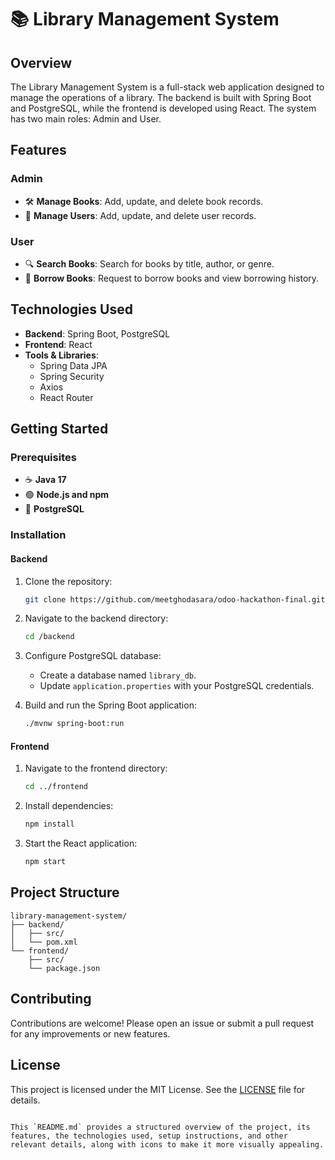 # 📚 Library Management System

## Overview
The Library Management System is a full-stack web application designed to manage the operations of a library. The backend is built with Spring Boot and PostgreSQL, while the frontend is developed using React. The system has two main roles: Admin and User.

## Features
### Admin
- 🛠️ **Manage Books**: Add, update, and delete book records.
- 👥 **Manage Users**: Add, update, and delete user records.

### User
- 🔍 **Search Books**: Search for books by title, author, or genre.
- 📖 **Borrow Books**: Request to borrow books and view borrowing history.

## Technologies Used
- **Backend**: Spring Boot, PostgreSQL
- **Frontend**: React
- **Tools & Libraries**: 
  - Spring Data JPA
  - Spring Security
  - Axios
  - React Router

## Getting Started

### Prerequisites
- ☕ **Java 17**
- 🟢 **Node.js and npm**
- 🐘 **PostgreSQL**

### Installation

#### Backend
1. Clone the repository:
   ```bash
   git clone https://github.com/meetghodasara/odoo-hackathon-final.git
   ```
2. Navigate to the backend directory:
   ```bash
   cd /backend
   ```
3. Configure PostgreSQL database:
   - Create a database named `library_db`.
   - Update `application.properties` with your PostgreSQL credentials.

4. Build and run the Spring Boot application:
   ```bash
   ./mvnw spring-boot:run
   ```

#### Frontend
1. Navigate to the frontend directory:
   ```bash
   cd ../frontend
   ```
2. Install dependencies:
   ```bash
   npm install
   ```
3. Start the React application:
   ```bash
   npm start
   ```

## Project Structure
```plaintext
library-management-system/
├── backend/
│   ├── src/
│   └── pom.xml
└── frontend/
    ├── src/
    └── package.json
```


## Contributing
Contributions are welcome! Please open an issue or submit a pull request for any improvements or new features.

## License
This project is licensed under the MIT License. See the [LICENSE](LICENSE) file for details.

```

This `README.md` provides a structured overview of the project, its features, the technologies used, setup instructions, and other relevant details, along with icons to make it more visually appealing.
